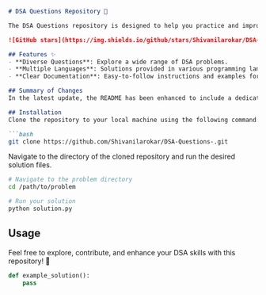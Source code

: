 ```markdown
# DSA Questions Repository 🤖

The DSA Questions repository is designed to help you practice and improve your coding skills through a comprehensive collection of Data Structures and Algorithms (DSA) problems.

![GitHub stars](https://img.shields.io/github/stars/Shivanilarokar/DSA-Questions-.svg?style=social) ![GitHub forks](https://img.shields.io/github/forks/Shivanilarokar/DSA-Questions-.svg?style=social)

## Features ✨
- **Diverse Questions**: Explore a wide range of DSA problems.
- **Multiple Languages**: Solutions provided in various programming languages.
- **Clear Documentation**: Easy-to-follow instructions and examples for each problem.

## Summary of Changes
In the latest update, the README has been enhanced to include a dedicated **Features** section, highlighting the core advantages of the repository. Minor formatting adjustments were also made for improved readability.

## Installation
Clone the repository to your local machine using the following command:

```bash
git clone https://github.com/Shivanilarokar/DSA-Questions-.git
```

Navigate to the directory of the cloned repository and run the desired solution files.

```bash
# Navigate to the problem directory
cd /path/to/problem

# Run your solution
python solution.py
```

## Usage
Feel free to explore, contribute, and enhance your DSA skills with this repository! 🚀

```python
def example_solution():
    pass
```
```